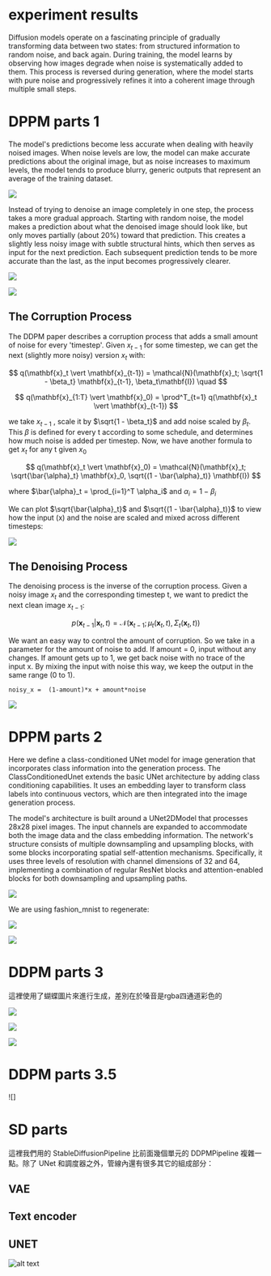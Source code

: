 # experiment results

Diffusion models operate on a fascinating principle of gradually transforming data between two states: from structured information to random noise, and back again. During training, the model learns by observing how images degrade when noise is systematically added to them. This process is reversed during generation, where the model starts with pure noise and progressively refines it into a coherent image through multiple small steps.

# DPPM parts 1

The model's predictions become less accurate when dealing with heavily noised images. When noise levels are low, the model can make accurate predictions about the original image, but as noise increases to maximum levels, the model tends to produce blurry, generic outputs that represent an average of the training dataset.

![](./input_data_1.png)

Instead of trying to denoise an image completely in one step, the process takes a more gradual approach. Starting with random noise, the model makes a prediction about what the denoised image should look like, but only moves partially (about 20%) toward that prediction. This creates a slightly less noisy image with subtle structural hints, which then serves as input for the next prediction. Each subsequent prediction tends to be more accurate than the last, as the input becomes progressively clearer.

![](./predict_data_1.png)

![](./predict_data_2.png)

## The Corruption Process
The DDPM paper describes a corruption process that adds a small amount of noise for every 'timestep'. Given $x_{t-1}$ for some timestep, we can get the next (slightly more noisy) version $x_t$ with:

$$
q(\mathbf{x}_t \vert \mathbf{x}_{t-1}) = \mathcal{N}(\mathbf{x}_t; \sqrt{1 - \beta_t} \mathbf{x}_{t-1}, \beta_t\mathbf{I}) \quad
$$

$$
q(\mathbf{x}_{1:T} \vert \mathbf{x}_0) = \prod^T_{t=1} q(\mathbf{x}_t \vert \mathbf{x}_{t-1})
$$

we take $x_{t-1}$ , scale it by $\sqrt{1 - \beta_t}$ and add noise scaled by $\beta_t$. This $\beta$ is defined for every t according to some schedule, and determines how much noise is added per timestep. Now, we have another formula to get $x_t$ for any t given $x_0$

$$
q(\mathbf{x}_t \vert \mathbf{x}_0) = \mathcal{N}(\mathbf{x}_t; \sqrt{\bar{\alpha}_t} \mathbf{x}_0, \sqrt{(1 - \bar{\alpha}_t)} \mathbf{I})
$$

where $\bar{\alpha}_t = \prod_{i=1}^T \alpha_i$ and $\alpha_i = 1-\beta_i$

We can plot $\sqrt{\bar{\alpha}_t}$ and $\sqrt{(1 - \bar{\alpha}_t)}$ to view how the input (x) and the noise are scaled and mixed across different timesteps:

![](./corruption_process.png)

## The Denoising Process

The denoising process is the inverse of the corruption process. Given a noisy image $x_t$ and the corresponding timestep t, we want to predict the next clean image $x_{t-1}$:

$$
p(\mathbf{x}_{t-1} \vert \mathbf{x}_t, t) = \mathcal{N}(\mathbf{x}_{t-1}; \mu_t(\mathbf{x}_t, t), \Sigma_t(\mathbf{x}_t, t))
$$

We want an easy way to control the amount of corruption. So we take in a parameter for the amount of noise to add. If amount = 0, input without any changes. If amount gets up to 1, we get back noise with no trace of the input x. By mixing the input with noise this way, we keep the output in the same range (0 to 1).

`noisy_x =  (1-amount)*x + amount*noise`

![](./denoising_process.png)

# DPPM parts 2
Here we define a class-conditioned UNet model for image generation that incorporates class information into the generation process. The ClassConditionedUnet extends the basic UNet architecture by adding class conditioning capabilities. It uses an embedding layer to transform class labels into continuous vectors, which are then integrated into the image generation process.

The model's architecture is built around a UNet2DModel that processes 28x28 pixel images. The input channels are expanded to accommodate both the image data and the class embedding information. The network's structure consists of multiple downsampling and upsampling blocks, with some blocks incorporating spatial self-attention mechanisms. Specifically, it uses three levels of resolution with channel dimensions of 32 and 64, implementing a combination of regular ResNet blocks and attention-enabled blocks for both downsampling and upsampling paths.

![](./classcondition_unet_Arch.png)

We are using fashion_mnist to regenerate: 

![](./input_data_2.png)

![](./predict_data_3.png)

# DDPM parts 3

這裡使用了蝴蝶圖片來進行生成，差別在於嗓音是rgba四通道彩色的

![](./input_data_3.png)

![](./input_data_4.png)

![](./predict_data_4.png)

# DDPM parts 3.5

![]

# SD parts
這裡我們用的 StableDiffusionPipeline 比前面幾個單元的 DDPMPipeline 複雜一點。除了 UNet 和調度器之外，管線內還有很多其它的組成部分：

## VAE
## Text encoder
## UNET

![alt text](image.png)